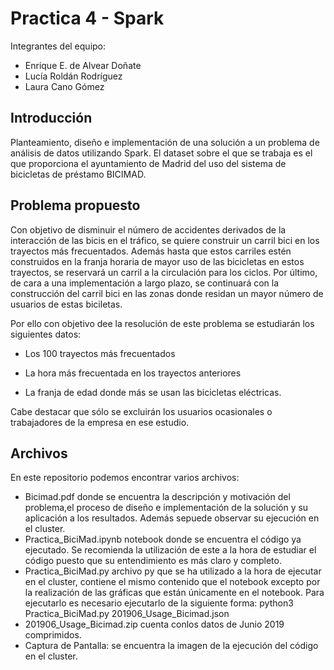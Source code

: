 # Practica 4 - Spark

Integrantes del equipo:

  - Enrique E. de Alvear Doñate
  - Lucía Roldán Rodríguez
  - Laura Cano Gómez

## Introducción
Planteamiento, diseño e implementación de una solución a un problema de análisis de datos utilizando Spark. El dataset sobre el que se trabaja es el que proporciona el ayuntamiento de Madrid del uso del sistema de bicicletas de préstamo BICIMAD. 


## Problema propuesto

Con objetivo de disminuir el número de accidentes derivados de la interacción de las bicis en el tráfico, se quiere construir un carril bici en los trayectos más frecuentados. Además hasta que estos carriles estén construidos en la franja horaria de mayor uso de las bicicletas en estos trayectos, se reservará un carril a la circulación para los ciclos. Por último, de cara a una implementación a largo plazo, se continuará con la construcción del carril bici en las zonas donde residan un mayor número de usuarios de estas biciletas.

Por ello con objetivo dee la resolución de este problema se estudiarán los siguientes datos:

  - Los 100  trayectos más frecuentados

  - La hora más frecuentada en los trayectos anteriores

  - La franja de edad donde más se usan las bicicletas eléctricas.

Cabe destacar que sólo se excluirán los usuarios ocasionales o trabajadores de la empresa en ese estudio.

## Archivos
En este repositorio podemos encontrar varios archivos:
 - Bicimad.pdf donde se encuentra la descripción y motivación del problema,el proceso de diseño e implementación de la solución y su aplicación a los resultados. Además sepuede observar su ejecución en el cluster.
 - Practica_BiciMad.ipynb notebook donde se encuentra el código ya ejecutado. Se recomienda la utilización de este a la hora de estudiar el código puesto que su entendimiento es más claro y completo.
 - Practica_BiciMad.py archivo py que se ha utilizado a la hora de ejecutar en el cluster, contiene el mismo contenido que el notebook excepto por la realización de las gráficas que están únicamente en el notebook. Para ejecutarlo es necesario ejecutarlo de la siguiente forma: python3 Practica_BiciMad.py 201906_Usage_Bicimad.json
 - 201906_Usage_Bicimad.zip cuenta conlos datos de Junio 2019 comprimidos.
 - Captura de Pantalla: se encuentra la imagen de la ejecución del código en el cluster.
 
 


